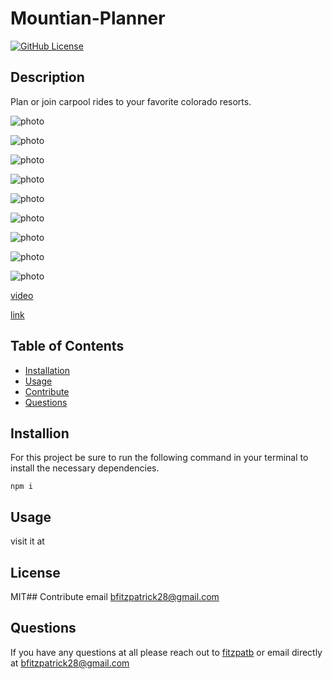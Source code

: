 # Mountian-Planner
[![GitHub License](https://img.shields.io/badge/License-MIT-yellow.svg)](https://opensource.org/licenses/MIT)

## Description
Plan or join carpool rides to your favorite colorado resorts.

![photo](./client/src/Assets/images/homepage.png)

![photo](./client/src/Assets/images/signup.png)

![photo](./client/src/Assets/images/carsignup.png)

![photo](./client/src/Assets/images/login.png)

![photo](./client/src/Assets/images/logout.png)

![photo](./client/src/Assets/images/profile.png)

![photo](./client/src/Assets/images/profile2.png)

![photo](./client/src/Assets/images/daybook.png)

![photo](./client/src/Assets/images/mountain.png)

[video](https://vimeo.com/manage/videos/563439857)


[link](https://secure-fortress-31998.herokuapp.com/)

## Table of Contents
* [Installation](#installation)
* [Usage](#usage)
* [Contribute](#contribute)
* [Questions](#questions)
## Installion
For this project be sure to run the following command in your terminal to install the necessary dependencies.
```
npm i
```

## Usage
visit it at
## License
MIT## Contribute
email bfitzpatrick28@gmail.com

## Questions
If you have any questions at all please reach out to [fitzpatb](https://github.com/fitzpatb/Mountain-Planner) or email directly at bfitzpatrick28@gmail.com